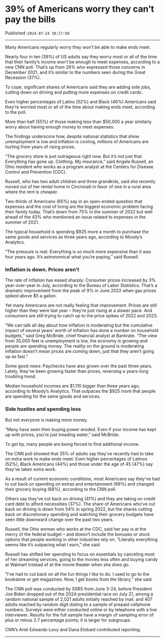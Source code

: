 # 39% of Americans worry they can’t pay the bills

Published :`2024-07-24 10:17:50`

---

Many Americans regularly worry they won’t be able to make ends meet.

Nearly four in ten (39%) of US adults say they worry most or all of the time that their family’s income won’t be enough to meet expenses, according to a new CNN poll. That’s up from 28% who expressed those concerns in December 2021, and it’s similar to the numbers seen during the Great Recession (37%).

To cope, significant shares of Americans said they are adding side jobs, cutting down on driving and putting more expenses on credit cards.

Even higher percentages of Latino (52%) and Black (46%) Americans said they’re worried most or all of the time about making ends meet, according to the poll.

More than half (55%) of those making less than $50,000 a year similarly worry about having enough money to meet expenses.

The findings underscore how, despite national statistics that show unemployment is low and inflation is cooling, millions of Americans are hurting from years of rising prices.

“The grocery store is just outrageous right now. But it’s not just that. Everything has gone up. Clothing. My insurance,” said Angela Russell, an Ohio resident who works as a program analyst at the Centers for Disease Control and Prevention (CDC).

Russell, who has two adult children and three grandkids, said she recently moved out of her rental home in Cincinnati in favor of one in a rural area where the rent is cheaper.

Two-thirds of Americans (65%) say in an open-ended question that expenses and the cost of living are the biggest economic problem facing their family today. That’s down from 75% in the summer of 2022 but well ahead of the 43% who mentioned an issue related to expenses in the summer of 2021.

The typical household is spending $925 more a month to purchase the same goods and services as three years ago, according to Moody’s Analytics.

“The pressure is real. Everything is so much more expensive than it was four years ago. It’s astronomical what you’re paying,” said Russell.

### Inflation is down. Prices aren’t

The rate of inflation has eased sharply: Consumer prices increased by 3% year-over-year in July, according to the Bureau of Labor Statistics. That’s a dramatic improvement from the peak of 9% in June 2022 when gas prices spiked above $5 a gallon.

Yet many Americans are not really feeling that improvement. Prices are still higher than they were last year – they’re just rising at a slower pace. And consumers are still trying to catch up to the price spikes of 2022 and 2023.

“We can talk all day about how inflation is moderating but the cumulative impact of several years’ worth of inflation has done a number on household budgets,” said Greg McBride, chief financial analyst at Bankrate. “The view from 35,000 feet is unemployment is low, the economy is growing and people are spending money. The reality on the ground is moderating inflation doesn’t mean prices are coming down, just that they aren’t going up as fast.”

Some good news: Paychecks have also grown over the past three years. Lately, they’ve been growing faster than prices, reversing a years-long troubling trend.

Median household incomes are $1,110 bigger than three years ago, according to Moody’s Analytics. That outpaces the $925 more that people are spending for the same goods and services.

### Side hustles and spending less

But not everyone is making more money.

“Many have seen their buying power eroded. Even if your income has kept up with prices, you’re just treading water,” said McBride.

To get by, many people are being forced to find additional income.

The CNN poll showed that 35% of adults say they’ve recently had to take on extra work to make ends meet. Even higher percentages of Latinos (52%), Black Americans (44%) and those under the age of 45 (47%) say they’ve taken extra work.

As a result of current economic conditions, most Americans say they’ve had to cut back on spending on extras and entertainment (69%) and changed their grocery buying (68%), according to the CNN poll.

Others say they’ve cut back on driving (41%) and they are taking on credit card debt to afford necessities (37%). The share of Americans who’ve cut back on driving is down from 54% in spring 2022, but the shares cutting back on discretionary spending and watching their grocery budgets have seen little downward change over the past two years.

Russell, the Ohio woman who works at the CDC, said her pay is at the mercy of the federal budget – and doesn’t include the bonuses or stock options that people working in other industries rely on. “Literally everything seems like it’s outpacing what I earn,” she said.

Russell has shifted her spending to focus on essentials by canceling most of her streaming services, going to the movies less often and buying candy at Walmart instead of at the movie theater when she does go.

“I’ve had to cut back on all the fun things I like to do. I used to go to the bookstore or get magazines. Now, I get books from the library,” she said.

The CNN poll was conducted by SSRS from June 3-24, before President Joe Biden dropped out of the 2024 presidential race on July 21, among a random national sample of 2,021 adults initially reached by mail, and 407 adults reached by random digit dialing to a sample of prepaid cellphone numbers. Surveys were either conducted online or by telephone with a live interviewer. Results for the full sample have a margin of sampling error of plus or minus 2.7 percentage points; it is larger for subgroups.

CNN’s Ariel Edwards-Levy and Dana Elobaid contributed reporting.

---

